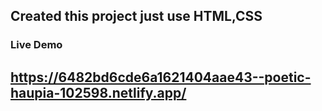 ## Created this project just use HTML,CSS
### Live Demo
## https://6482bd6cde6a1621404aae43--poetic-haupia-102598.netlify.app/